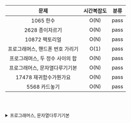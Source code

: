 |**문제**|시간복잡도|분류|
|:---:|:---:|---|
|1065 한수|O(N)|pass|
|2628 종이자르기|O(N)|pass|
|10872 팩토리얼|O(N)|pass|
|프로그래머스, 핸드폰 번호 가리기|O(1)|pass|
|프로그래머스, 두 정수 사이의 합|O(N)|pass|
|프로그래머스, 문자열다루기기본|O(N)|pass|
|17478 재귀함수가뭔가요|O(N)|pass|
|5568 카드놓기|O(N)|pass|

<br><br>

<details>
<summary>프로그래머스, 문자열다루기기본</summary>
<div markdown="1">       

😎아스키코드😎 <br><br>
    
"0" ~ "9" 는 아스키 코드로 48 ~ 57 <br>
증가하는 수로 대소 관계 가능. <br>

</div>
</details>